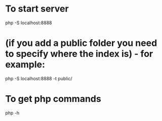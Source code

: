 # To start server

php -S localhost:8888

# (if you add a public folder you need to specify where the index is) - for example:

php -S localhost:8888 -t public/

# To get php commands

php -h
